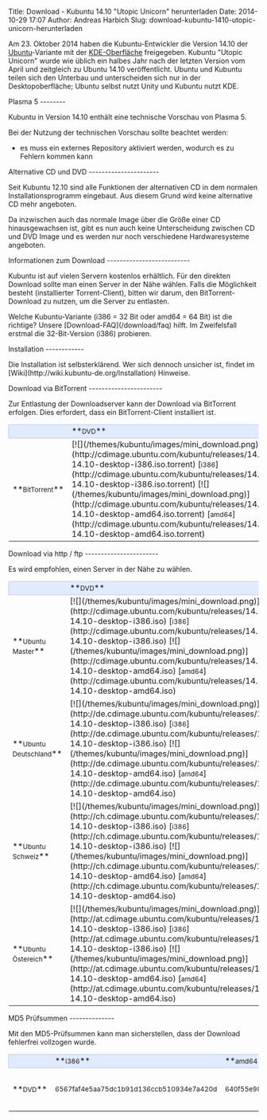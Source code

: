 Title: Download - Kubuntu 14.10 "Utopic Unicorn" herunterladen
Date: 2014-10-29 17:07
Author: Andreas Harbich
Slug: download-kubuntu-1410-utopic-unicorn-herunterladen

Am 23. Oktober 2014 haben die Kubuntu-Entwickler die Version 14.10 der
[Ubuntu](http://www.ubuntu.com/)-Variante mit der
[KDE-Oberfläche](http://www.kde.org/) freigegeben. Kubuntu "Utopic
Unicorn" wurde wie üblich ein halbes Jahr nach der letzten Version vom
April und zeitgleich zu Ubuntu 14.10 veröffentlicht. Ubuntu und Kubuntu
teilen sich den Unterbau und unterscheiden sich nur in der
Desktopoberfläche; Ubuntu selbst nutzt Unity und Kubuntu nutzt KDE.

</p>
Plasma 5
--------

</p>
Kubuntu in Version 14.10 enthält eine technische Vorschau von Plasma 5.  

Bei der Nutzung der technischen Vorschau sollte beachtet werden:  

- es muss ein externes Repository aktiviert werden, wodurch es zu
Fehlern kommen kann

</p>
Alternative CD und DVD
----------------------

</p>
Seit Kubuntu 12.10 sind alle Funktionen der alternativen CD in dem
normalen Installationsprogramm eingebaut. Aus diesem Grund wird keine
alternative CD mehr angeboten.

</p>
Da inzwischen auch das normale Image über die Größe einer CD
hinausgewachsen ist, gibt es nun auch keine Unterscheidung zwischen CD
und DVD Image und es werden nur noch verschiedene Hardwaresysteme
angeboten.

</p>
Informationen zum Download
--------------------------

</p>
Kubuntu ist auf vielen Servern kostenlos erhältlich. Für den direkten
Download sollte man einen Server in der Nähe wählen. Falls die
Möglichkeit besteht (installierter Torrent-Client), bitten wir darum,
den BitTorrent-Download zu nutzen, um die Server zu entlasten.

</p>
Welche Kubuntu-Variante (i386 = 32 Bit oder amd64 = 64 Bit) ist die
richtige? Unsere [Download-FAQ](/download/faq) hilft. Im Zweifelsfall
erstmal die 32-Bit-Version (i386) probieren.

</p>
Installation
------------

</p>
Die Installation ist selbsterklärend. Wer sich dennoch unsicher ist,
findet im [Wiki](http://wiki.kubuntu-de.org/Installation) Hinweise.

</p>
Download via BitTorrent
-----------------------

</p>
Zur Entlastung der Downloadserver kann der Download via BitTorrent
erfolgen. Dies erfordert, dass ein BitTorrent-Client installiert ist.

</p>
<table width="100%" cellspacing="2" cellpadding="2">
</p>
<p>
<tbody>
</p>
<p>
<tr style="border: 1px solid rgb(179, 200, 243); background-color: rgb(225, 235, 255);">
</p>
<p>
<td width="150" align="left">
 

</td>
</p>
<p>
<td width="150" align="left">
**<small>DVD</small>**

</td>
</p>
<p>
</tr>
</p>
<p>
<tr class="even">
</p>
<p>
<td>
**<small>BitTorrent</small>**

</td>
</p>
<p>
<td>
[![](/themes/kubuntu/images/mini_download.png)](http://cdimage.ubuntu.com/kubuntu/releases/14.10/release/kubuntu-14.10-desktop-i386.iso.torrent)
[<small>i386</small>](http://cdimage.ubuntu.com/kubuntu/releases/14.10/release/kubuntu-14.10-desktop-i386.iso.torrent)
[![](/themes/kubuntu/images/mini_download.png)](http://cdimage.ubuntu.com/kubuntu/releases/14.10/release/kubuntu-14.10-desktop-amd64.iso.torrent)
[<small>amd64</small>](http://cdimage.ubuntu.com/kubuntu/releases/14.10/release/kubuntu-14.10-desktop-amd64.iso.torrent)

</td>
</p>
<p>
</tr>
</p>
<p>
</tbody>
</p>
<p>
</table>
</p>
</p>
Download via http / ftp
-----------------------

</p>
Es wird empfohlen, einen Server in der Nähe zu wählen.

</p>
<table width="100%" cellspacing="2" cellpadding="2">
</p>
<p>
<tbody>
</p>
<p>
<tr style="border: 1px solid rgb(179, 200, 243); background-color: rgb(225, 235, 255);">
</p>
<p>
<td width="150" align="left">
 

</td>
</p>
<p>
<td width="150" align="left">
**<small>DVD</small>**

</td>
</p>
<p>
</tr>
</p>
<p>
<tr class="even">
</p>
<p>
<td>
**<small>Ubuntu Master</small>**

</td>
</p>
<p>
<td>
[![](/themes/kubuntu/images/mini_download.png)](http://cdimage.ubuntu.com/kubuntu/releases/14.10/release/kubuntu-14.10-desktop-i386.iso)
[<small>i386</small>](http://cdimage.ubuntu.com/kubuntu/releases/14.10/release/kubuntu-14.10-desktop-i386.iso)
[![](/themes/kubuntu/images/mini_download.png)](http://cdimage.ubuntu.com/kubuntu/releases/14.10/release/kubuntu-14.10-desktop-amd64.iso)
[<small>amd64</small>](http://cdimage.ubuntu.com/kubuntu/releases/14.10/release/kubuntu-14.10-desktop-amd64.iso)

</td>
</p>
<p>
</tr>
</p>
<p>
<tr class="odd">
</p>
<p>
<td>
**<small>Ubuntu Deutschland</small>**

</td>
</p>
<p>
<td>
[![](/themes/kubuntu/images/mini_download.png)](http://de.cdimage.ubuntu.com/kubuntu/releases/14.10/release/kubuntu-14.10-desktop-i386.iso)
[<small>i386</small>](http://de.cdimage.ubuntu.com/kubuntu/releases/14.10/release/kubuntu-14.10-desktop-i386.iso)
[![](/themes/kubuntu/images/mini_download.png)](http://de.cdimage.ubuntu.com/kubuntu/releases/14.10/release/kubuntu-14.10-desktop-amd64.iso)
[<small>amd64</small>](http://de.cdimage.ubuntu.com/kubuntu/releases/14.10/release/kubuntu-14.10-desktop-amd64.iso)

</td>
</p>
<p>
</tr>
</p>
<p>
<tr class="even">
</p>
<p>
<td>
**<small>Ubuntu Schweiz</small>**

</td>
</p>
<p>
<td>
[![](/themes/kubuntu/images/mini_download.png)](http://ch.cdimage.ubuntu.com/kubuntu/releases/14.10/release/kubuntu-14.10-desktop-i386.iso)
[<small>i386</small>](http://ch.cdimage.ubuntu.com/kubuntu/releases/14.10/release/kubuntu-14.10-desktop-i386.iso)
[![](/themes/kubuntu/images/mini_download.png)](http://ch.cdimage.ubuntu.com/kubuntu/releases/14.10/release/kubuntu-14.10-desktop-amd64.iso)
[<small>amd64</small>](http://ch.cdimage.ubuntu.com/kubuntu/releases/14.10/release/kubuntu-14.10-desktop-amd64.iso)

</td>
</p>
<p>
</tr>
</p>
<p>
<tr class="odd">
</p>
<p>
<td>
**<small>Ubuntu Östereich</small>**

</td>
</p>
<p>
<td>
[![](/themes/kubuntu/images/mini_download.png)](http://at.cdimage.ubuntu.com/kubuntu/releases/14.10/release/kubuntu-14.10-desktop-i386.iso)
[<small>i386</small>](http://at.cdimage.ubuntu.com/kubuntu/releases/14.10/release/kubuntu-14.10-desktop-i386.iso)
[![](/themes/kubuntu/images/mini_download.png)](http://at.cdimage.ubuntu.com/kubuntu/releases/14.10/release/kubuntu-14.10-desktop-amd64.iso)
[<small>amd64</small>](http://at.cdimage.ubuntu.com/kubuntu/releases/14.10/release/kubuntu-14.10-desktop-amd64.iso)

</td>
</p>
<p>
</tr>
</p>
<!--<tr style="border: 1px solid rgb(179, 200, 243); background-color: rgb(225, 235, 255);"></p><p>            <td align="center" colspan="5">Mirror Deutschland</td></p><p>        </tr></p><p>        <tr class="odd"></p><p>            <td><strong><small>Uni Kaiserslautern</small></strong></td></p><p>            <td>         <a href="http://ftp.uni-kl.de/pub/linux/ubuntu.iso/kubuntu/quantal/kubuntu-12.10-desktop-i386.iso"><img border="0" src="/themes/kubuntu/images/mini_download.png" alt="" /></a>        <a href="http://ftp.uni-kl.de/pub/linux/ubuntu.iso/kubuntu/quantal/kubuntu-12.10-desktop-i386.iso"><small>i386</small></a>        <a href="http://ftp.uni-kl.de/pub/linux/ubuntu.iso/kubuntu/quantal/kubuntu-12.10-desktop-amd64.iso"><img border="0" src="/themes/kubuntu/images/mini_download.png" alt="" /></a>        <a href="http://ftp.uni-kl.de/pub/linux/ubuntu.iso/kubuntu/quantal/kubuntu-12.10-desktop-amd64.iso"><small>amd64</small></a>       </td></p><p>            </p><p>            <td>&nbsp; <!-- Mac --><!--<tr style="border: 1px solid rgb(179, 200, 243); background-color: rgb(225, 235, 255);"></p><p>            <td align="center" colspan="5">Mirror Deutschland</td></p><p>        </tr></p><p>        <tr class="odd"></p><p>            <td><strong><small>Uni Kaiserslautern</small></strong></td></p><p>            <td>         <a href="http://ftp.uni-kl.de/pub/linux/ubuntu.iso/kubuntu/quantal/kubuntu-12.10-desktop-i386.iso"><img border="0" src="/themes/kubuntu/images/mini_download.png" alt="" /></a>        <a href="http://ftp.uni-kl.de/pub/linux/ubuntu.iso/kubuntu/quantal/kubuntu-12.10-desktop-i386.iso"><small>i386</small></a>        <a href="http://ftp.uni-kl.de/pub/linux/ubuntu.iso/kubuntu/quantal/kubuntu-12.10-desktop-amd64.iso"><img border="0" src="/themes/kubuntu/images/mini_download.png" alt="" /></a>        <a href="http://ftp.uni-kl.de/pub/linux/ubuntu.iso/kubuntu/quantal/kubuntu-12.10-desktop-amd64.iso"><small>amd64</small></a>       </td></p><p>            </p><p>            <td>&nbsp; <!-- Mac -->

<p>
<!--</p><p>        </tr>--><!--</p><p>        </tr>-->

</tbody>
</p>
<p>
</table>
</p>
</p>
MD5 Prüfsummen
--------------

</p>
Mit den MD5-Prüfsummen kann man sicherstellen, dass der Download
fehlerfrei vollzogen wurde.

</p>
<table width="100%" cellspacing="2" cellpadding="2">
</p>
<p>
<tbody>
</p>
<p>
<tr style="border: 1px solid rgb(179, 200, 243); background-color: rgb(225, 235, 255);">
</p>
<p>
<td align="left">
 

</td>
</p>
<p>
<td width="200" align="left">
**<small>i386</small>**

</td>
</p>
<p>
<td width="200" align="left">
**<small>amd64</small>**

</td>
</p>
<p>
<td width="80" align="left">
**<small>MD5/GPG</small>**

</td>
</p>
<p>
</tr>
</p>
<p>
<tr class="even">
</p>
<p>
<td>
**<small>DVD</small>**

</td>
</p>
<p>
<td>
<small>6567faf4e5aa75dc1b91d136ccb510934e7a420d</small>

</td>
</p>
<p>
<td>
<small>640f55e98a17a7afa9828ba7c7ee51c801aa8365</small>

</td>
</p>
<p>
<td>
[![](/themes/kubuntu/images/mini_download.png)](http://cdimage.ubuntu.com/kubuntu/releases/utopic/release/MD5SUMS) /  
[![](/themes/kubuntu/images/mini_download.png)](http://cdimage.ubuntu.com/kubuntu/releases/utopic/release/MD5SUMS.gpg)

</td>
</p>
<p>
</tr>
</p>
<p>
</tbody>
</p>
<p>
</table>
</p>

